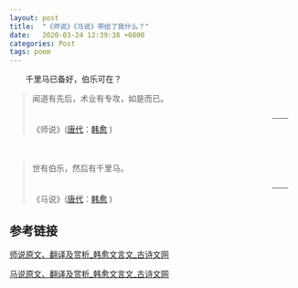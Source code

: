 ```yaml
---
layout: post
title:  "《师说》《马说》带给了我什么？"
date:   2020-03-24 12:39:38 +0800
categories: Post
tags: poem
---
```

　　千里马已备好，伯乐可在？

> 闻道有先后，术业有专攻，如是而已。
>
> 　　　　　　　　　　　　　　　　　　　　　　　　　　　　　　——《师说》([唐代](https://so.gushiwen.org/shiwen/default.aspx?cstr=唐代)：[韩愈](https://so.gushiwen.org/authorv_1abe13750637.aspx) )

　　

> 世有伯乐，然后有千里马。
>
> 　　　　　　　　　　　　　　　　　　　　　　　　　　　　　　——《马说》([唐代](https://so.gushiwen.org/shiwen/default.aspx?cstr=唐代)：[韩愈](https://so.gushiwen.org/authorv_1abe13750637.aspx) )



## 参考链接

[师说原文、翻译及赏析_韩愈文言文_古诗文网](https://so.gushiwen.org/shiwenv_178197fd7202.aspx)

[马说原文、翻译及赏析_韩愈文言文_古诗文网](https://so.gushiwen.org/shiwenv_97ab33229f07.aspx)